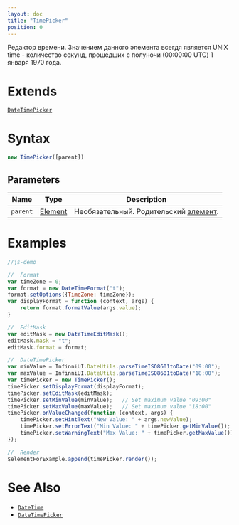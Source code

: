 ```yaml
---
layout: doc
title: "TimePicker"
position: 0
---
```


Редактор времени. Значением данного элемента всегдя является UNIX time - количество секунд, прошедших с полуночи (00:00:00 UTC) 1 января 1970 года.

# Extends

[`DateTimePicker`](../DateTimePicker/)

# Syntax

```js
new TimePicker([parent])
```

## Parameters

|Name|Type|Description|
|----|----|-----------|
|`parent`|[Element](../../Core/Elements/Element)|Необязательный. Родительский [элемент](../../Core/Elements/Element/).|

# Examples

```js
//js-demo

//  Format
var timeZone = 0;
var format = new DateTimeFormat("t");
format.setOptions({TimeZone: timeZone});
var displayFormat = function (context, args) {
    return format.formatValue(args.value);
}

//  EditMask
var editMask = new DateTimeEditMask();
editMask.mask = "t";
editMask.format = format;

//  DateTimePicker
var minValue = InfinniUI.DateUtils.parseTimeISO8601toDate("09:00");
var maxValue = InfinniUI.DateUtils.parseTimeISO8601toDate("18:00");
var timePicker = new TimePicker();
timePicker.setDisplayFormat(displayFormat);
timePicker.setEditMask(editMask);
timePicker.setMinValue(minValue);   // Set maximum value "09:00"
timePicker.setMaxValue(maxValue);   // Set maximum value "18:00"
timePicker.onValueChanged(function (context, args) {
    timePicker.setHintText("New Value: " + args.newValue);
    timePicker.setErrorText("Min Value: " + timePicker.getMinValue());
    timePicker.setWarningText("Max Value: " + timePicker.getMaxValue());
});

//  Render
$elementForExample.append(timePicker.render());
```

# See Also

* [`DateTime`](../DatePicker/)
* [`DateTimePicker`](../DateTimePicker/)

